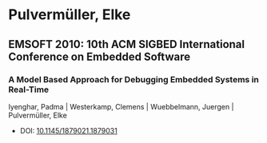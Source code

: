 # Pulvermüller, Elke

## EMSOFT 2010: 10th ACM SIGBED International Conference on Embedded Software

### A Model Based Approach for Debugging Embedded Systems in Real-Time
Iyenghar, Padma | Westerkamp, Clemens | Wuebbelmann, Juergen | Pulvermüller, Elke
* DOI: [10.1145/1879021.1879031](https://doi.org/10.1145/1879021.1879031)

